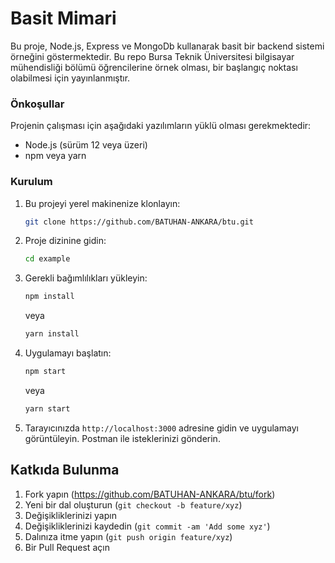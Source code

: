 # Basit Mimari

Bu proje, Node.js, Express ve MongoDb kullanarak basit bir backend sistemi örneğini göstermektedir. Bu repo Bursa Teknik Üniversitesi bilgisayar mühendisliği bölümü öğrencilerine örnek olması, bir başlangıç noktası olabilmesi için yayınlanmıştır.

### Önkoşullar

Projenin çalışması için aşağıdaki yazılımların yüklü olması gerekmektedir:

- Node.js (sürüm 12 veya üzeri)
- npm veya yarn


### Kurulum

1. Bu projeyi yerel makinenize klonlayın:

    ```bash
    git clone https://github.com/BATUHAN-ANKARA/btu.git
    ```

2. Proje dizinine gidin:

    ```bash
    cd example
    ```

3. Gerekli bağımlılıkları yükleyin:

    ```bash
    npm install
    ```

   veya

    ```bash
    yarn install
    ```

4. Uygulamayı başlatın:

    ```bash
    npm start
    ```

   veya

    ```bash
    yarn start
    ```

5. Tarayıcınızda `http://localhost:3000` adresine gidin ve uygulamayı görüntüleyin. Postman ile isteklerinizi gönderin.


## Katkıda Bulunma

1. Fork yapın (https://github.com/BATUHAN-ANKARA/btu/fork)
2. Yeni bir dal oluşturun (`git checkout -b feature/xyz`)
3. Değişikliklerinizi yapın
4. Değişikliklerinizi kaydedin (`git commit -am 'Add some xyz'`)
5. Dalınıza itme yapın (`git push origin feature/xyz`)
6. Bir Pull Request açın
